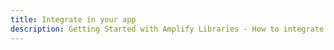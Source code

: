 ```yaml
---
title: Integrate in your app
description: Getting Started with Amplify Libraries - How to integrate Amplify into your app
---
```


<inline-fragment platform="ios" src="~/lib/getting-started/fragments/ios/integrate.md"></inline-fragment>
<inline-fragment platform="android" src="~/lib/getting-started/fragments/android/integrate.md"></inline-fragment>